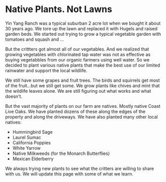 # Native Plants. Not Lawns

Yin Yang Ranch was a typical suburban 2 acre lot when we bought it about 30 years
ago. We tore up the lawn and replaced it with Hugels and raised garden beds. We 
started out trying to grow a typical vegetable garden with tomatoes and squash
and ...

But the crittters got almost all of our vegetables. And we realized that growing
vegetables with chlorinated tap water was not as effective as buying vegetabbles
from our organic farmers using well water. So we decided to plant various native 
plants that make the best use of our limited rainwater and support the local
wildlife.

We still have some grapes and fruit trees. The birds and squirrels get most of 
the fruit...but we still get some. We grow plants like chives and mint that the 
wildlife leaves alone. We are still figuring out what works and what doesn't.

But the vast majority of plants on our farm are natives. Mostly native Coast Live 
Oaks. We have planted dozens of these along the edges of the property and along
the driveways. We have also planted many other local natives:

- Hummingbird Sage
- Laurel Sumac
- California Poppies 
- White Yarrow
- Native Milkweeds (for the Monarch Butterflies)
- Mexican Elderberry 

We always trying new plants to see what the critters are willing to share with us.
We will update this page with some of what we learn.

